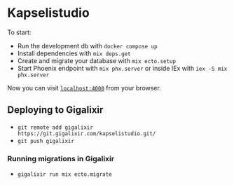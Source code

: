 # Kapselistudio

To start:

- Run the development db with `docker compose up`
- Install dependencies with `mix deps.get`
- Create and migrate your database with `mix ecto.setup`
- Start Phoenix endpoint with `mix phx.server` or inside IEx with `iex -S mix phx.server`

Now you can visit [`localhost:4000`](http://localhost:4000) from your browser.

## Deploying to Gigalixir

- `git remote add gigalixir https://git.gigalixir.com/kapselistudio.git/`
- `git push gigalixir`

### Running migrations in Gigalixir

- `gigalixir run mix ecto.migrate`
